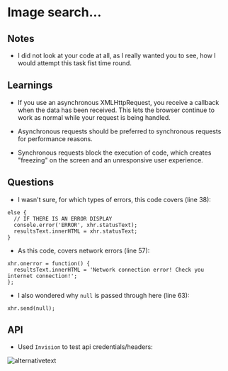 # Image search...

## Notes
* I did not look at your code at all, as I really wanted you to see, how I would attempt this task fist time round.

## Learnings
* If you use an asynchronous XMLHttpRequest, you receive a callback when the data has been received. This lets the browser continue to work as normal while your request is being handled.

* Asynchronous requests should be preferred to synchronous requests for performance reasons.

* Synchronous requests block the execution of code, which creates "freezing" on the screen and an unresponsive user experience.

## Questions
* I wasn't sure, for which types of errors, this code covers (line 38):
```
else {
  // IF THERE IS AN ERROR DISPLAY
  console.error('ERROR', xhr.statusText);
  resultsText.innerHTML = xhr.statusText;
}
```

* As this code, covers network errors (line 57):
```
xhr.onerror = function() {
  resultsText.innerHTML = 'Network connection error! Check you internet connection!';
};
```

* I also wondered why ```null``` is passed through here (line 63):
```
xhr.send(null);
```

## API
* Used ```Invision``` to test api credentials/headers:

![alternativetext](https://i.imgur.com/4ciJuL8.png[)
